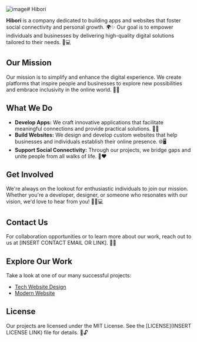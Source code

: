 ![image](https://github.com/user-attachments/assets/9b4d6080-7bb6-4893-af0e-0d110362e08f)# Hibori

**Hibori** is a company dedicated to building apps and websites that foster social connectivity and personal growth. 🌍✨ Our goal is to empower individuals and businesses by delivering high-quality digital solutions tailored to their needs. 🤝💻

## Our Mission
Our mission is to simplify and enhance the digital experience. We create platforms that inspire people and businesses to explore new possibilities and embrace inclusivity in the online world. 🚀🌟

## What We Do
- **Develop Apps:** We craft innovative applications that facilitate meaningful connections and provide practical solutions. 📱💡
- **Build Websites:** We design and develop custom websites that help businesses and individuals establish their online presence. 🌐🖥️
- **Support Social Connectivity:** Through our projects, we bridge gaps and unite people from all walks of life. 🌉❤️

## Get Involved
We're always on the lookout for enthusiastic individuals to join our mission. Whether you're a developer, designer, or someone who resonates with our vision, we'd love to hear from you! 🤝🎨💻

## Contact Us
For collaboration opportunities or to learn more about our work, reach out to us at [INSERT CONTACT EMAIL OR LINK]. 📧🌟

## Explore Our Work
Take a look at one of our many successful projects:
- [Tech Website Design](techwebsite-hibori.vercel.app)
- [Modern Website](https://modern-white.vercel.app/)


## License
Our projects are licensed under the MIT License. See the [LICENSE](INSERT LICENSE LINK) file for details. 📜🔓
